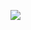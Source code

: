 ![](https://github.com/esoji1/Shooter/blob/master/ReadmeAssets/video_2025-01-11_18-34-13%20(1).gif?raw=true)
